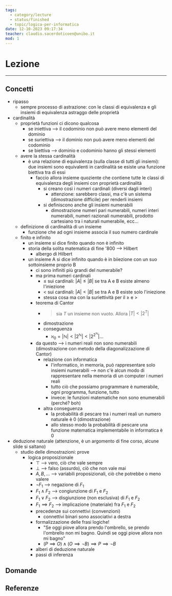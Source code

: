 ```yaml
---
tags:
  - category/lecture
  - status/finished
  - topic/logica-per-informatica
date: 12-10-2023 09:17:34
teacher: claudio.sacerdoticoen@unibo.it
mod: 1
---
```

# Lezione
---
## Concetti
- ripasso
	- sempre processo di astrazione: con le classi di equivalenza e gli insiemi di equivalenza astraggo delle proprietà
- cardinalità
	- proprietà funzioni ci dicono qualcosa
		- se iniettiva --> il codominio non può avere meno elementi del dominio
		- se suriettiva --> il dominio non può avere meno elementi del codominio
		- se biettiva --> dominio e codominio hanno gli stessi elementi
	- avere la stessa cardinalità
		- è una relazione di equivalenza (sulla classe di tutti gli insiemi): due insiemi sono equivalenti in cardinalità se esiste una funzione biettiva tra di essi
			- faccio allora insieme quoziente che contiene tutte le classi di equivalenza degli insiemi con proprietà cardinalità
				- si creano così i numeri cardinali (diversi dagli interi)
					- attenzione: sarebbero classi, ma c'è un sistema (dimostrazione difficile) per renderli insiemi
				- si definiscono anche gli insiemi numerabili
					- dimostrazione numeri pari numerabili, numeri interi numerabili, numeri razionali numerabili, prodotto cartesiano tra i naturali numerabile, ecc...
	- definizione di cardinalità di un insieme
		- funzione che ad ogni insieme associa il suo numero cardinale
	- finito e infinito
		- un insieme si dice finito quando non è infinito
		- storia della solita matematica di fine '800 --> Hilbert
			- albergo di Hilbert
		- un insieme A si dice infinito quando è in biiezione con un suo sottoinsieme proprio B
			- ci sono infiniti più grandi del numerabile?
			- ma prima numeri cardinali
				- $\leq$ sui cardinali: $|A| \leq |B|$ se tra A e B esiste almeno l'iniezione 
				- $<$ sui cardinali: $|A| < |B|$ se tra A e B esiste solo l'iniezione
				- stessa cosa ma con la suriettività per il $\geq$ e $>$
			- teorema di Cantor
				- > sia $T$ un insieme non vuoto. Allora $|T| < |2^{T}|$
				- dimostrazione
				- conseguenza
					- $\aleph_{0} = |\mathbb{N}| < |2^{\mathbb{N}}| < |2^{2^{\mathbb{N}}}|$...
			- da questo --> i numeri reali non sono numerabili (dimostrazione con metodo della diagonalizzazione di Cantor)
				- relazione con informatica
					- l'informatico, in memoria, può rappresentare solo insiemi numerabili --> non c'è alcun modo di rappresentare nella memoria di un computer i numeri reali
					- tutto ciò che possiamo programmare è numerabile, ogni programma, funzione, tutto
					- invece: le funzioni matematiche non sono enumerabili (perché? boh)
				- altra conseguenza
					- la probabilità di pescare tra i numeri reali un numero naturale è 0 (dimostrazione)
					- allo stesso modo la probabilità di pescare una funzione matematica implementabile in informatica è 0
- deduzione naturale (attenzione, è un argomento di fine corso, alcune slide si saltano)
	- studio delle dimostrazioni: prove
		- logica proposizionale
			- $\top$ --> vero, ciò che vale sempre
			- $\bot$ --> falso (assurdo), ciò che non vale mai
			- $A, B, ...$ --> variabili proposizionali, ciò che potrebbe o meno valere
			- $\neg F_{1}$ --> negazione di $F_{1}$
			- $F_{1} \land F_{2}$ --> congiunzione di $F_{1}$ e $F_{2}$
			- $F_{1} \lor F_{2}$ --> disgiunzione (non esclusiva) di $F_{1}$ e $F_{2}$
			- $F_{1} \implies F_{2}$ --> implicazione (materiale) fra $F_{1}$ e $F_{2}$
			- precedenze sui connettivi (convenzioni)
				- connettivi binari sono associativi a destra
			- formalizzazione delle frasi logiche!
				- "Se oggi piove allora prendo l'ombrello, se prendo l'ombrello non mi bagno. Quindi se oggi piove allora non mi bagno"
				- $(P \implies O) \land (O \implies \neg B) \implies P \implies \neg B$
			- alberi di deduzione naturale
			- passi di inferenza

## Domande

## Referenze
